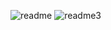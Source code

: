 ![readme](https://github.com/user-attachments/assets/30e437b3-ccdb-49b5-9609-7c978ce2961f)
![readme3](https://github.com/user-attachments/assets/4e2e4b5f-3f51-45a9-b928-dd7a32538f19)
